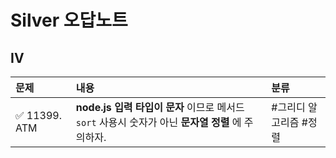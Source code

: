 # Silver 오답노트

## IV

| 문제          | 내용                                                                                              | 분류                   |
| :------------ | :------------------------------------------------------------------------------------------------ | :--------------------- |
| ✅ 11399. ATM | **node.js 입력 타입이 문자** 이므로 메서드 `sort` 사용시 숫자가 아닌 **문자열 정렬** 에 주의하자. | #그리디 알고리즘 #정렬 |
